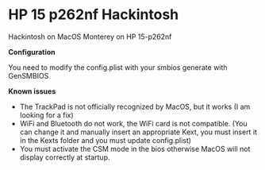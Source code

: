 # HP 15 p262nf Hackintosh 
 Hackintosh on MacOS Monterey on HP 15-p262nf 


**Configuration**

You need to modify the config.plist with your smbios generate with GenSMBIOS

**Known issues**

- The TrackPad is not officially recognized by MacOS, but it works (I am looking for a fix)
- WiFi and Bluetooth do not work, the WiFi card is not compatible. (You can change it and manually insert an appropriate Kext, you must insert it in the Kexts folder and you must update config.plist)
- You must activate the CSM mode in the bios otherwise MacOS will not display correctly at startup.
